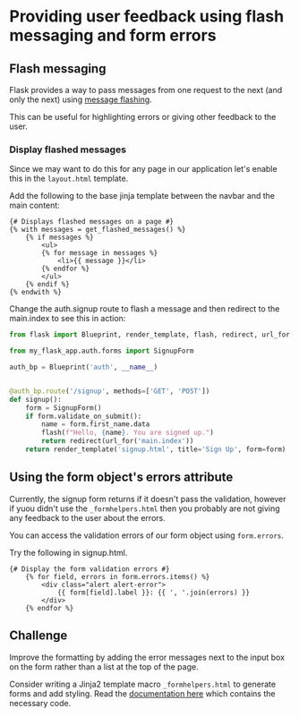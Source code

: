 # Providing user feedback using flash messaging and form errors

## Flash messaging

Flask provides a way to pass messages from one request to the next (and only the next)
using [message flashing](https://flask.palletsprojects.com/en/1.1.x/quickstart/#message-flashing).

This can be useful for highlighting errors or giving other feedback to the user.

### Display flashed messages

Since we may want to do this for any page in our application let's enable this in the `layout.html` template.

Add the following to the base jinja template between the navbar and the main content:

```jinja2
{# Displays flashed messages on a page #}
{% with messages = get_flashed_messages() %}
    {% if messages %}
        <ul>
        {% for message in messages %}
            <li>{{ message }}</li>
        {% endfor %}
        </ul>
    {% endif %}
{% endwith %}
```

Change the auth.signup route to flash a message and then redirect to the main.index to see this in action:

```python
from flask import Blueprint, render_template, flash, redirect, url_for

from my_flask_app.auth.forms import SignupForm

auth_bp = Blueprint('auth', __name__)


@auth_bp.route('/signup', methods=['GET', 'POST'])
def signup():
    form = SignupForm()
    if form.validate_on_submit():
        name = form.first_name.data
        flash(f"Hello, {name}. You are signed up.")
        return redirect(url_for('main.index'))
    return render_template('signup.html', title='Sign Up', form=form)
```

## Using the form object's errors attribute

Currently, the signup form returns if it doesn't pass the validation, however if yuou didn't use the `_formhelpers.html`
then you probably are not giving any feedback to the user about the errors.

You can access the validation errors of our form object using `form.errors`.

Try the following in signup.html.

```jinja2
{# Display the form validation errors #}
    {% for field, errors in form.errors.items() %}
        <div class="alert alert-error">
            {{ form[field].label }}: {{ ', '.join(errors) }}
        </div>
    {% endfor %}
```

## Challenge

Improve the formatting by adding the error messages next to the input box on the form rather than a list at the top of
the page.

Consider writing a Jinja2 template macro `_formhelpers.html` to generate forms and add styling. Read
the [documentation here](https://flask.palletsprojects.com/en/2.0.x/patterns/wtforms/#forms-in-templates) which contains
the necessary code.